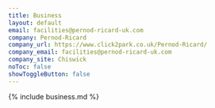 ```yaml
---
title: Business
layout: default
email: facilities@pernod-ricard-uk.com
company: Pernod-Ricard
company_url: https://www.click2park.co.uk/Pernod-Ricard/
company_email: facilities@pernod-ricard-uk.com
company_site: Chiswick
noToc: false
showToggleButton: false
---
```


{% include business.md %}
